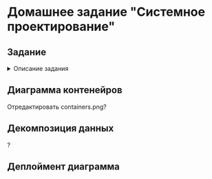 # Домашнее задание "Системное проектирование"
## Задание
<details>
  <summary>Описание задания</summary>
  Для выбранного кейса опишите слой решения

- [] Диаграмма контейнеров приложения на основе выбранной модели функциональной декомпозиции
- [] Декомпозиция слоя данных: какие данные в каких БД хранятся
- [] Деплоймент диаграмма
</details>

## Диаграмма контенейров
Отредактировать containers.png?
## Декомпозиция данных
?
## Деплоймент диаграмма

